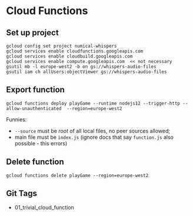 # Cloud Functions

## Set up project
````
gcloud config set project numical-whispers  
gcloud services enable cloudfunctions.googleapis.com  
gcloud services enable cloudbuild.googleapis.com
gcloud services enable compute.googleapis.com  << not necessary
gsutil mb -l europe-west2 -b on gs://whispers-audio-files
gsutil iam ch allUsers:objectViewer gs://whispers-audio-files
````

## Export function
````
gcloud functions deploy playGame --runtime nodejs12 --trigger-http --allow-unauthenticated  --region=europe-west2
````
Funnies:
* `--source` must be *root* of all local files, no peer sources allowed;
* main file must be `index.js` (ignore docs that say `function.js` also possible - this errors)

## Delete function
````
gcloud functions delete playGame --region=europe-west2
````

## Git Tags
* 01_trivial_cloud_function
